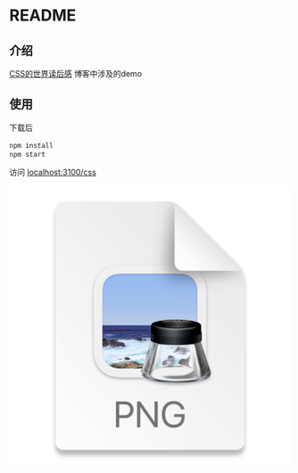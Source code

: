 # README

## 介绍
[CSS的世界读后感](https://www.jianshu.com/p/7ff737c70882)
博客中涉及的demo

## 使用
下载后
```
npm install
npm start
```
访问 [localhost:3100/css](http://localhost:3100/css)

![img.png](img.png)
